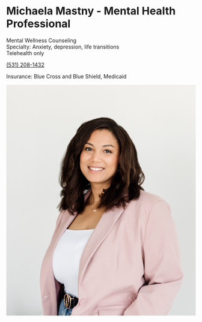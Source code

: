 # Michaela Mastny - Mental Health Professional

Mental Wellness Counseling  
Specialty: Anxiety, depression, life transitions  
Telehealth only

[(531) 208-1432](tel:5312081432)

Insurance: Blue Cross and Blue Shield, Medicaid

![picture](./markdown/resources/images/mMastny.png)
